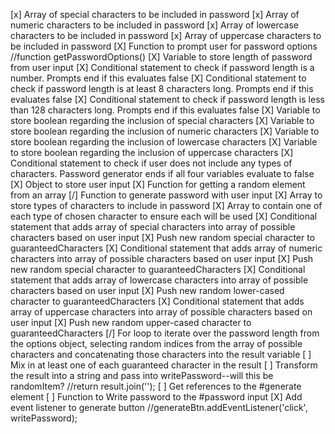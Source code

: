 [x] Array of special characters to be included in password
[x] Array of numeric characters to be included in password
[x] Array of lowercase characters to be included in password
[x] Array of uppercase characters to be included in password
[X] Function to prompt user for password options
//function getPasswordOptions()
[X] Variable to store length of password from user input
[X] Conditional statement to check if password length is a number. Prompts end if this evaluates false
[X] Conditional statement to check if password length is at least 8 characters long. Prompts end if this evaluates false
[X] Conditional statement to check if password length is less than 128 characters long. Prompts end if this evaluates false
[X] Variable to store boolean regarding the inclusion of special characters
[X] Variable to store boolean regarding the inclusion of numeric characters
[X] Variable to store boolean regarding the inclusion of lowercase characters
[X] Variable to store boolean regarding the inclusion of uppercase characters
[X] Conditional statement to check if user does not include any types of characters. Password generator ends if all four variables evaluate to false
[X] Object to store user input
[X] Function for getting a random element from an array
[/] Function to generate password with user input
[X] Array to store types of characters to include in password
[X] Array to contain one of each type of chosen character to ensure each will be used
[X] Conditional statement that adds array of special characters into array of possible characters based on user input
[X] Push new random special character to guaranteedCharacters
[X] Conditional statement that adds array of numeric characters into array of possible characters based on user input
[X] Push new random special character to guaranteedCharacters
[X] Conditional statement that adds array of lowercase characters into array of possible characters based on user input
[X] Push new random lower-cased character to guaranteedCharacters
[X] Conditional statement that adds array of uppercase characters into array of possible characters based on user input
[X] Push new random upper-cased character to guaranteedCharacters
[/] For loop to iterate over the password length from the options object, selecting random indices from the array of possible characters and concatenating those characters into the result variable
[ ] Mix in at least one of each guaranteed character in the result
[ ] Transform the result into a string and pass into writePassword--will this be randomItem?
//return result.join('');
[ ] Get references to the #generate element
[ ] Function to Write password to the #password input
[X] Add event listener to generate button
//generateBtn.addEventListener('click', writePassword);